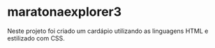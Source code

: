 # maratonaexplorer3

Neste projeto foi criado um cardápio utilizando as linguagens HTML e estilizado com CSS.
